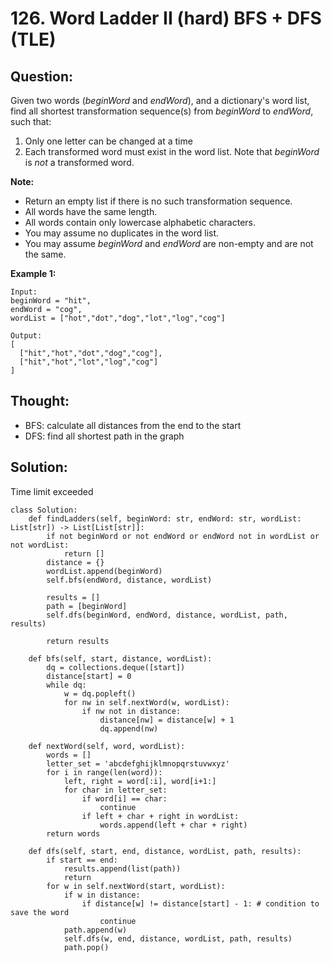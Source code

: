 # 126. Word Ladder II \(hard\) BFS + DFS \(TLE\)

## Question:

Given two words \(_beginWord_ and _endWord_\), and a dictionary's word list, find all shortest transformation sequence\(s\) from _beginWord_ to _endWord_, such that:

1. Only one letter can be changed at a time
2. Each transformed word must exist in the word list. Note that _beginWord_ is _not_ a transformed word.

**Note:**

* Return an empty list if there is no such transformation sequence.
* All words have the same length.
* All words contain only lowercase alphabetic characters.
* You may assume no duplicates in the word list.
* You may assume _beginWord_ and _endWord_ are non-empty and are not the same.

**Example 1:**

```text
Input:
beginWord = "hit",
endWord = "cog",
wordList = ["hot","dot","dog","lot","log","cog"]

Output:
[
  ["hit","hot","dot","dog","cog"],
  ["hit","hot","lot","log","cog"]
]
```

## Thought:

* BFS: calculate all distances from the end to the start
* DFS: find all shortest path in the graph

## Solution:

Time limit exceeded

```text
class Solution:
    def findLadders(self, beginWord: str, endWord: str, wordList: List[str]) -> List[List[str]]:
        if not beginWord or not endWord or endWord not in wordList or not wordList:
            return []
        distance = {}
        wordList.append(beginWord)
        self.bfs(endWord, distance, wordList)
        
        results = []
        path = [beginWord]
        self.dfs(beginWord, endWord, distance, wordList, path, results)
        
        return results
    
    def bfs(self, start, distance, wordList):
        dq = collections.deque([start])
        distance[start] = 0
        while dq:
            w = dq.popleft()
            for nw in self.nextWord(w, wordList):
                if nw not in distance:
                    distance[nw] = distance[w] + 1
                    dq.append(nw)
                    
    def nextWord(self, word, wordList):
        words = []
        letter_set = 'abcdefghijklmnopqrstuvwxyz'
        for i in range(len(word)):
            left, right = word[:i], word[i+1:]
            for char in letter_set:
                if word[i] == char:
                    continue
                if left + char + right in wordList:
                    words.append(left + char + right)
        return words
    
    def dfs(self, start, end, distance, wordList, path, results):
        if start == end:
            results.append(list(path))
            return
        for w in self.nextWord(start, wordList):
            if w in distance:
                if distance[w] != distance[start] - 1: # condition to save the word
                    continue
            path.append(w)
            self.dfs(w, end, distance, wordList, path, results)
            path.pop()
        
```




